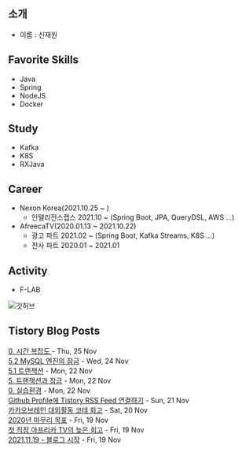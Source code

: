 ## 소개
- 이름 : 신재원

## Favorite Skills
- Java
- Spring
- NodeJS
- Docker

## Study
- Kafka
- K8S
- RXJava

## Career
- Nexon Korea(2021.10.25 ~ )
    - 인텔리전스랩스 2021.10 ~ (Spring Boot, JPA, QueryDSL, AWS ...)
- AfreecaTV(2020.01.13 ~ 2021.10.22)
    - 광고 파트 2021.02 ~ (Spring Boot, Kafka Streams, K8S ...)
    - 전사 파트 2020.01 ~ 2021.01

## Activity
- F-LAB

![깃허브](https://github-readme-stats.vercel.app/api?username=0n1dev&show_icons=true)<br />

## Tistory Blog Posts
[0. 시간 복잡도 ](https://blog.koo.gg/13) - Thu, 25 Nov <br/>
[5.2 MySQL 엔진의 잠금](https://blog.koo.gg/11) - Wed, 24 Nov <br/>
[5.1 트랜잭션](https://blog.koo.gg/10) - Mon, 22 Nov <br/>
[5. 트랜잭션과 잠금](https://blog.koo.gg/9) - Mon, 22 Nov <br/>
[0. 실습환경](https://blog.koo.gg/8) - Mon, 22 Nov <br/>
[Github Profile에 Tistory RSS Feed 연결하기](https://blog.koo.gg/7) - Sun, 21 Nov <br/>
[카카오브레인 대외활동 코테 회고](https://blog.koo.gg/5) - Sat, 20 Nov <br/>
[2020년 마무리 목표](https://blog.koo.gg/4) - Fri, 19 Nov <br/>
[첫 직장 아프리카 TV의 늦은 회고](https://blog.koo.gg/3) - Fri, 19 Nov <br/>
[2021.11.19 - 블로그 시작](https://blog.koo.gg/2) - Fri, 19 Nov <br/>


